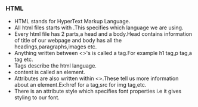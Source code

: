 ### HTML

* HTML stands for HyperText Markup Language.
* All html files starts with <!DOCTYPE html>.This specifies which language we are using.
* Every html file has 2 parts,a head and a body.Head contains information of title of our webpage and body has all the headings,paragraphs,images etc.
* Anything written between <>'s is called a tag.For example h1 tag,p tag,a tag etc.
* Tags describe the html language.
* <tag>content</tag> is called an element.
* Attributes are also written within <>.These tell us more information about an element.Ex:href for a tag,src for img tag,etc.
* There is an attribute style which specifies font properties i.e it gives styling to our font.

